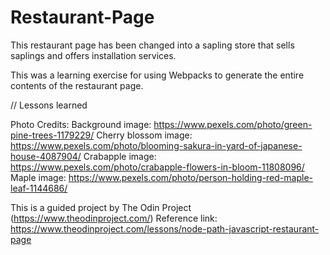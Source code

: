 # Restaurant-Page

This restaurant page has been changed into a sapling store that sells saplings and offers installation services.

This was a learning exercise for using Webpacks to generate the entire contents of the restaurant page.

// Lessons learned

Photo Credits:
Background image: https://www.pexels.com/photo/green-pine-trees-1179229/
Cherry blossom image: https://www.pexels.com/photo/blooming-sakura-in-yard-of-japanese-house-4087904/
Crabapple image: https://www.pexels.com/photo/crabapple-flowers-in-bloom-11808096/
Maple image: https://www.pexels.com/photo/person-holding-red-maple-leaf-1144686/

This is a guided project by The Odin Project (https://www.theodinproject.com/)
Reference link: https://www.theodinproject.com/lessons/node-path-javascript-restaurant-page

